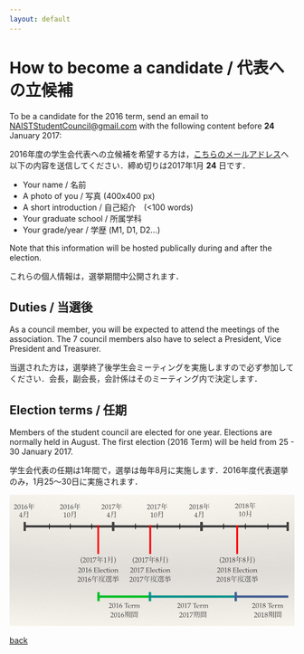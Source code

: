 ```yaml
---
layout: default
---
```


# How to become a candidate / 代表への立候補

To be a candidate for the 2016 term, send an email to [NAISTStudentCouncil@gmail.com](mailto:NAISTStudentCouncil@gmail.com) with the following content before **24** January 2017:

2016年度の学生会代表への立候補を希望する方は，[こちらのメールアドレス](mailto:NAISTStudentCouncil@gmail.com)へ以下の内容を送信してください．締め切りは2017年1月 **24** 日です．

* Your name / 名前
* A photo of you / 写真 (400x400 px)
* A short introduction / 自己紹介　(<100 words)
* Your graduate school / 所属学科
* Your grade/year / 学歴 (M1, D1, D2...)

Note that this information will be hosted publically during and after the election.

これらの個人情報は，選挙期間中公開されます．

## Duties / 当選後

As a council member, you will be expected to attend the meetings of the association. The 7 council members also have to select a President, Vice President and Treasurer.

当選された方は，選挙終了後学生会ミーティングを実施しますので必ず参加してください．会長，副会長，会計係はそのミーティング内で決定します．

## Election terms / 任期

Members of the student council are elected for one year. Elections are normally held in August. The first election (2016 Term) will be held from 25 - 30 January 2017.

学生会代表の任期は1年間で，選挙は毎年8月に実施します．2016年度代表選挙のみ，1月25～30日に実施されます．

![](timeline.png)

[back](./)
